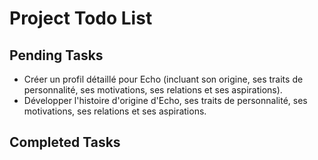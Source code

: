# Project Todo List

## Pending Tasks
- Créer un profil détaillé pour Echo (incluant son origine, ses traits de personnalité, ses motivations, ses relations et ses aspirations).
- Développer l'histoire d'origine d'Echo, ses traits de personnalité, ses motivations, ses relations et ses aspirations.

## Completed Tasks

